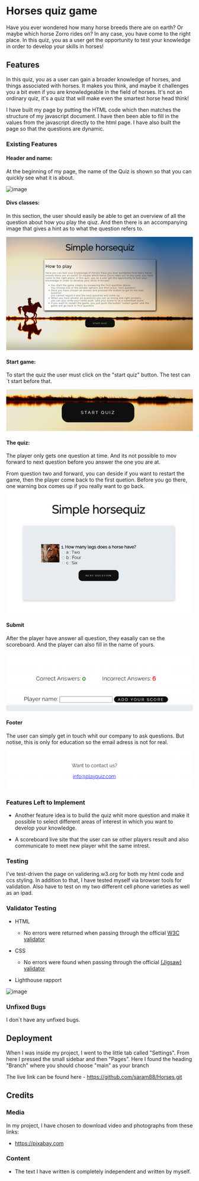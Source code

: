 # Horses quiz game
  
Have you ever wondered how many horse breeds there are on earth? Or maybe which horse Zorro rides on? In any case, you have come to the right place. In this quiz, you as a user get the opportunity to test your knowledge in order to develop your skills in horses!


## Features 

In this quiz, you as a user can gain a broader knowledge of horses, and things associated with horses. It makes you think, and maybe it challenges you a bit even if you are knowledgeable in the field of horses. It's not an ordinary quiz, it's a quiz that will make even the smartest horse head think!

I have built my page by putting the HTML code which then matches the structure of my javascript document. I have then been able to fill in the values ​​from the javascript directly to the html page. I have also built the page so that the questions are dynamic.


### Existing Features

#### Header and name: ####
  At the beginning of my page, the name of the Quiz is shown so that you can quickly see what it is about.

  ![image](https://github.com/saram88/Horses/assets/127104599/3b93de50-9c02-4093-9348-7da33ce4e3bd)
  
  
#### Divs classes: ####
  In this section, the user should easily be able to get an overview of all the question about how you play the qiuz. And then there is an accompanying image that gives a hint as to what the question refers to.
  
  ![image](/assets/Images/Start.png)

#### Start game: ####
  To start the quiz the user must click on the "start quiz" button. The test can´t start before that.

  ![image](/assets/Images/startbutton.png)

#### The quiz: ####
  The player only gets one question at time. And its not possible to mov forward to next question before you answer the one you are at. 

  From question two and forward, you can deside if you want to restart the game, then the player come back to the first quetion. Before you go there, one warning box comes up if you really want to go back.


  ![image](/assets/Images/play.png)

#### Submit ####
 After the player have answer all question, they easaliy can se the scoreboard. And the player can also fill in the name of yours.


  ![image](/assets/Images/score.png)


#### Footer ####

The user can simply get in touch whit our company to ask questions. But notise, this is only for education so the email adress is not for real.

 ![image](/assets/Images/footer.png)


### Features Left to Implement

- Another feature idea is to build the quiz whit more question and make it possible to select different areas of interest in which you want to develop your knowledge.

- A scoreboard live site that the user can se other players result and also communicate to meet new player whit the same intrest.



### Testing 

I've test-driven the page on validering.w3.org for both my html code and ccs styling. In addition to that, I have tested myself via browser tools for validation. Also have to test on my two different cell phone varieties as well as an ipad.



### Validator Testing 

- HTML
  - No errors were returned when passing through the official [W3C validator](https://validator.w3.org/nu/?doc=https%3A%2F%2F5500-saram88-helaminfullatam-fq2y2b0nxao.ws-eu90.gitpod.io%2Fassets%2Findex.html)
- CSS
  - No errors were found when passing through the official [(Jigsaw) validator](https://jigsaw.w3.org/css-validator/validator?uri=https%3A%2F%2F5500-saram88-helaminfullatam-fq2y2b0nxao.ws-eu90.gitpod.io%2Fassets%2Findex.html&profile=css3svg&usermedium=all&warning=1&vextwarning=&lang=sv)

- Lighthouse rapport 

![image](https://github.com/saram88/Horses/assets/127104599/8e99c23c-4ef8-4350-b73d-7a85273ea201)


### Unfixed Bugs

I don´t have any unfixed bugs.

## Deployment

When I was inside my project, I went to the little tab called "Settings". From here I pressed the small sidebar and then "Pages". Here I found the heading "Branch" where you should choose "main" as your branch



The live link can be found here - https://github.com/saram88/Horses.git

## Credits 

### Media

In my project, I have chosen to download video and photographs from these links:

- https://pixabay.com


### Content 

- The text I have written is completely independent and written by myself.
